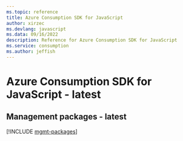 ```yaml
---
ms.topic: reference
title: Azure Consumption SDK for JavaScript
author: xirzec
ms.devlang: javascript
ms.data: 09/16/2022
description: Reference for Azure Consumption SDK for JavaScript
ms.service: consumption
ms.author: jeffish
---
```

# Azure Consumption SDK for JavaScript - latest

## Management packages - latest
[!INCLUDE [mgmt-packages](consumption-mgmt-index.md)]